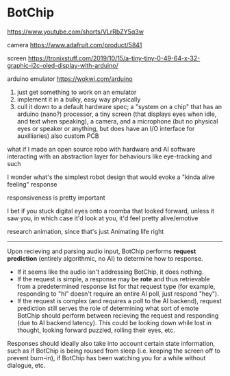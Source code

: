 # BotChip

https://www.youtube.com/shorts/VLrRbZY5q3w

camera https://www.adafruit.com/product/5841

screen https://tronixstuff.com/2019/10/15/a-tiny-tiny-0-49-64-x-32-graphic-i2c-oled-display-with-arduino/

arduino emulator https://wokwi.com/arduino


1. just get something to work on an emulator
2. implement it in a bulky, easy way physically
3. cull it down to a default hardware spec; a "system on a chip" that has an arduino (nano?) processor, a tiny screen (that displays eyes when idle, and text when speaking), a camera, and a microphone (but no physical eyes or speaker or anything, but does have an I/O interface for auxilliaries) also custom PCB

what if I made an open source robo with hardware and AI software interacting with an abstraction layer for behaviours like eye-tracking and such

I wonder what's the simplest robot design that would evoke a "kinda alive feeling" response

responsiveness is pretty important

I bet if you stuck digital eyes onto a roomba that looked forward, unless it saw you, in which case it'd look at you, it'd feel pretty alive/emotive

research animation, since that's just Animating life right

---

Upon recieving and parsing audio input, BotChip performs **request prediction** (entirely algorithmic, no AI) to determine how to response.

- If it seems like the audio isn't addressing BotChip, it does nothing.
- If the request is simple, a response may be **rote** and thus retrievable from a predetermined response list for that request type (for example, responding to "hi" doesn't require an entire AI poll, just respond "hey").
- If the request is complex (and requires a poll to the AI backend), request prediction still serves the role of determining what sort of emote BotChip should perform between recieving the request and responding (due to AI backend latency). This could be looking down while lost in thought, looking forward puzzled, rolling their eyes, etc.

Responses should ideally also take into account certain state information, such as if BotChip is being roused from sleep (i.e. keeping the screen off to prevent burn-in), if BotChip has been watching you for a while without dialogue, etc.
